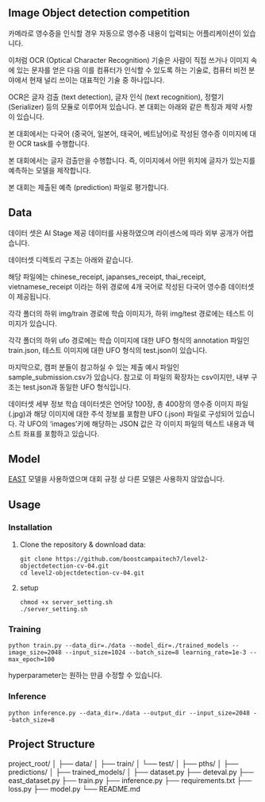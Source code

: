 ## Image Object detection competition

카메라로 영수증을 인식할 경우 자동으로 영수증 내용이 입력되는 어플리케이션이 있습니다. 

이처럼 OCR (Optical Character Recognition) 기술은 사람이 직접 쓰거나 이미지 속에 있는 문자를 얻은 다음 이를 컴퓨터가 인식할 수 있도록 하는 기술로, 컴퓨터 비전 분야에서 현재 널리 쓰이는 대표적인 기술 중 하나입니다.

OCR은 글자 검출 (text detection), 글자 인식 (text recognition), 정렬기 (Serializer) 등의 모듈로 이루어져 있습니다. 본 대회는 아래와 같은 특징과 제약 사항이 있습니다.

본 대회에서는 다국어 (중국어, 일본어, 태국어, 베트남어)로 작성된 영수증 이미지에 대한 OCR task를 수행합니다.

본 대회에서는 글자 검출만을 수행합니다. 즉, 이미지에서 어떤 위치에 글자가 있는지를 예측하는 모델을 제작합니다.

본 대회는 제출된 예측 (prediction) 파일로 평가합니다.

## Data

데이터 셋은 AI Stage 제공 데이터를 사용하였으며 라이센스에 따라 외부 공개가 어렵습니다.

데이터셋 디렉토리 구조는 아래와 같습니다.

해당 파일에는 chinese_receipt, japanses_receipt, thai_receipt, vietnamese_receipt 이라는 하위 경로에 4개 국어로 작성된 다국어 영수증 데이터셋이 제공됩니다.

각각 폴더의 하위 img/train 경로에 학습 이미지가, 하위 img/test 경로에는 테스트 이미지가 있습니다.

각각 폴더의 하위 ufo 경로에는 학습 이미지에 대한 UFO 형식의 annotation 파일인 train.json, 테스트 이미지에 대한 UFO 형식의 test.json이 있습니다.

마지막으로, 캠퍼 분들이 참고하실 수 있는 제출 예시 파일인 sample_submission.csv가 있습니다. 참고로 이 파일의 확장자는 csv이지만, 내부 구조는 test.json과 동일한 UFO 형식입니다.

데이터셋 세부 정보
학습 데이터셋은 언어당 100장, 총 400장의 영수증 이미지 파일 (.jpg)과 해당 이미지에 대한 주석 정보를 포함한 UFO (.json) 파일로 구성되어 있습니다. 각 UFO의 ‘images’키에 해당하는 JSON 값은 각 이미지 파일의 텍스트 내용과 텍스트 좌표를 포함하고 있습니다.




## Model 

[EAST](https://arxiv.org/abs/1704.03155) 모델을 사용하였으며 대회 규정 상 다른 모델은 사용하지 않았습니다.

## Usage

### Installation

1. Clone the repository & download data:
   ```
   git clone https://github.com/boostcampaitech7/level2-objectdetection-cv-04.git
   cd level2-objectdetection-cv-04.git
   ```
2. setup
   ```
   chmod +x server_setting.sh
   ./server_setting.sh
   ```

### Training

```
python train.py --data_dir=./data --model_dir=./trained_models --image_size=2048 --input_size=1024 --batch_size=8 learning_rate=1e-3 --max_epoch=100
```

hyperparameter는 원하는 만큼 수정할 수 있습니다.

### Inference


```
python inference.py --data_dir=./data --output_dir --input_size=2048 --batch_size=8
```

## Project Structure

project_root/
│
├── data/
│   ├── train/
│   └── test/
│
├── pths/
│
├── predictions/
│
├── trained_models/
│
├── dataset.py
├── deteval.py
├── east_dataset.py
├── train.py
├── inference.py
├── requirements.txt
├── loss.py
├── model.py
└── README.md


   
